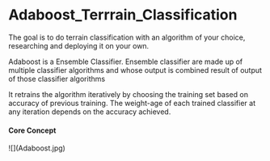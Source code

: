 # Adaboost_Terrrain_Classification
The goal is to do terrain classification with an algorithm of your choice, researching and deploying it on your own.

Adaboost is a Ensemble Classifier. Ensemble classifier are made up of multiple classifier algorithms and whose output is combined result of output of those classifier algorithms

It retrains the algorithm iteratively by choosing the training set based on accuracy of previous training.
The weight-age of each trained classifier at any iteration depends on the accuracy achieved.

<h4>Core Concept</h4>
![](Adaboost.jpg)
